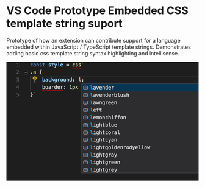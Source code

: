 # VS Code Prototype Embedded CSS template string suport

Prototype of how an extension can contribute support for a language embedded within JavaScript / TypeScript template strings. Demonstrates adding basic css template string syntax highlighting and intellisense.
 
 ![](/docs/example.png)
